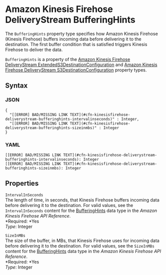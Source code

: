 # Amazon Kinesis Firehose DeliveryStream BufferingHints<a name="aws-properties-kinesisfirehose-deliverystream-bufferinghints"></a>

The `BufferingHints` property type specifies how Amazon Kinesis Firehose \(Kinesis Firehose\) buffers incoming data before delivering it to the destination\. The first buffer condition that is satisfied triggers Kinesis Firehose to deliver the data\.

`BufferingHints` is a property of the [Amazon Kinesis Firehose DeliveryStream ExtendedS3DestinationConfiguration](aws-properties-kinesisfirehose-deliverystream-extendeds3destinationconfiguration.md) and [Amazon Kinesis Firehose DeliveryStream S3DestinationConfiguration](aws-properties-kinesisfirehose-deliverystream-s3destinationconfiguration.md) property types\.

## Syntax<a name="aws-properties-kinesisfirehose-deliverystream-bufferinghints-syntax"></a>

### JSON<a name="aws-properties-kinesisfirehose-deliverystream-bufferinghints-syntax.json"></a>

```
{
  "[[ERROR] BAD/MISSING LINK TEXT](#cfn-kinesisfirehose-deliverystream-bufferinghints-intervalinseconds)" : Integer,
  "[[ERROR] BAD/MISSING LINK TEXT](#cfn-kinesisfirehose-deliverystream-bufferinghints-sizeinmbs)" : Integer
}
```

### YAML<a name="aws-properties-kinesisfirehose-deliverystream-bufferinghints-syntax.yaml"></a>

```
[[ERROR] BAD/MISSING LINK TEXT](#cfn-kinesisfirehose-deliverystream-bufferinghints-intervalinseconds): Integer
[[ERROR] BAD/MISSING LINK TEXT](#cfn-kinesisfirehose-deliverystream-bufferinghints-sizeinmbs): Integer
```

## Properties<a name="aws-properties-kinesisfirehose-deliverystream-bufferinghints-properties"></a>

`IntervalInSeconds`  
The length of time, in seconds, that Kinesis Firehose buffers incoming data before delivering it to the destination\. For valid values, see the `IntervalInSeconds` content for the [BufferingHints](http://docs.aws.amazon.com/firehose/latest/APIReference/API_BufferingHints.html) data type in the *Amazon Kinesis Firehose API Reference*\.  
*Required: *Yes  
*Type*: Integer

`SizeInMBs`  
The size of the buffer, in MBs, that Kinesis Firehose uses for incoming data before delivering it to the destination\. For valid values, see the `SizeInMBs` content for the [BufferingHints](http://docs.aws.amazon.com/firehose/latest/APIReference/API_BufferingHints.html) data type in the *Amazon Kinesis Firehose API Reference*\.  
*Required: *Yes  
*Type*: Integer